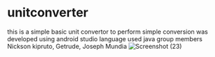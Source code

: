 # unitconverter
this is a simple basic  unit convertor to perform simple conversion 
was developed using android studio
language used java 
group members Nickson kipruto, Getrude, Joseph Mundia
![Screenshot (23)](https://github.com/user-attachments/assets/12d4752f-353e-4688-b9c0-ae5f69a5a84c)
